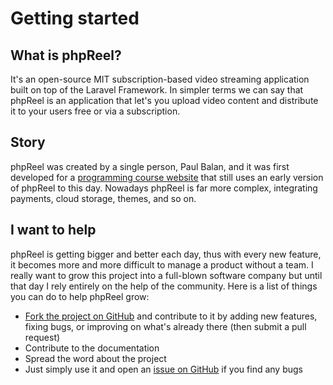 # Getting started

## What is phpReel?
It's an open-source MIT subscription-based video streaming application built on top of the Laravel Framework. In simpler terms we can say that phpReel is an application that let's you upload video content and distribute it to your users free or via a subscription.

## Story
phpReel was created by a single person, Paul Balan, and it was first developed for a [programming course website](https://nuezit.ro/) that still uses an early version of phpReel to this day. Nowadays phpReel is far more complex, integrating payments, cloud storage, themes, and so on. 

## I want to help
phpReel is getting bigger and better each day, thus with every new feature, it becomes more and more difficult to manage a product without a team. I really want to grow this project into a full-blown software company but until that day I rely entirely on the help of the community. Here is a list of things you can do to help phpReel grow:

- [Fork the project on GitHub](https://github.com/phpreel/phpreel/) and contribute to it by adding new features, fixing bugs, or improving on what's already there (then submit a pull request)
- Contribute to the documentation 
- Spread the word about the project
- Just simply use it and open an [issue on GitHub](https://github.com/phpreel/phpreel/issues) if you find any bugs
